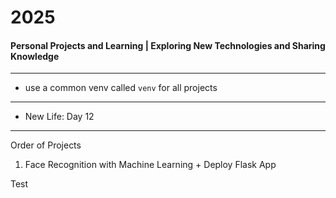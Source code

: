 # 2025
#### Personal Projects and Learning | Exploring New Technologies and Sharing Knowledge

---

- use a common venv called `venv` for all projects

--- 

- New Life: Day 12

---
Order of Projects

1. Face Recognition with Machine Learning + Deploy Flask App


Test
